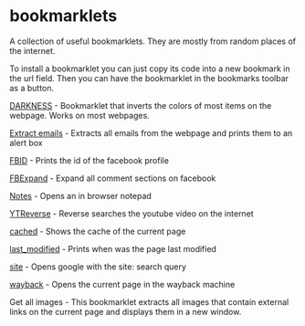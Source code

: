 # bookmarklets
A collection of useful bookmarklets. They are mostly from random places of the internet.

To install a bookmarklet you can just copy its code into a new bookmark in the url field. Then you can have the bookmarklet in the bookmarks toolbar as a button. 

[DARKNESS](DARKNESS) - Bookmarklet that inverts the colors of most items on the webpage. Works on most webpages.

[Extract emails](extract_emails) - Extracts all emails from the webpage and prints them to an alert box

[FBID](FBID) - Prints the id of the facebook profile

[FBExpand](FBExpand) - Expand all comment sections on facebook

[Notes](Notes) - Opens an in browser notepad

[YTReverse](YTReverse) - Reverse searches the youtube video on the internet

[cached](cached) - Shows the cache of the current page

[last_modified](last_modified) - Prints when was the page last modified

[site](site) - Opens google with the site:<current site> search query

[wayback](wayback) - Opens the current page in the wayback machine

Get all images - This bookmarklet extracts all images that contain external links on the current page and displays them in a new window.
